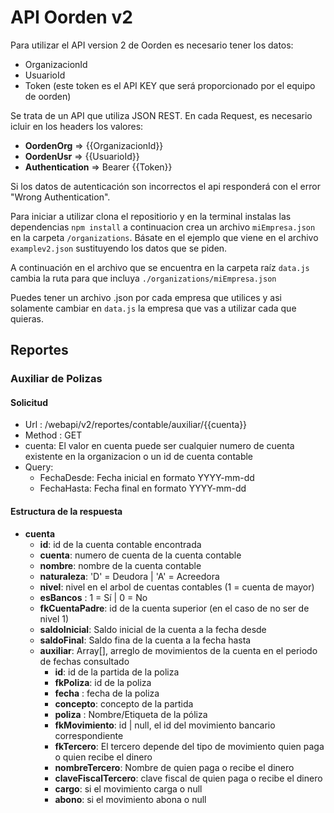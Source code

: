 

# API Oorden v2

Para utilizar el API version 2 de Oorden es necesario tener los datos:

* OrganizacionId
* UsuarioId
* Token (este token es el API KEY que será proporcionado por el equipo de oorden)

Se trata de un API que utiliza JSON REST.
En cada Request, es necesario icluir en los headers los valores: 

* **OordenOrg** => {{OrganizacionId}}
* **OordenUsr** =>  {{UsuarioId}}
* **Authentication** => Bearer {{Token}}


Si los datos de autenticación son incorrectos el api responderá con el error "Wrong Authentication".

Para iniciar a utilizar clona el repositiorio y en la terminal instalas las dependencias `npm install` a continuacion crea un archivo `miEmpresa.json` en la carpeta `/organizations`. Básate en el ejemplo que viene en el archivo `examplev2.json` sustituyendo los datos que se piden.

A continuación en el archivo que se encuentra en la carpeta raíz `data.js` cambia la ruta para que incluya `./organizations/miEmpresa.json`

Puedes tener un archivo .json por cada empresa que utilices y asi solamente cambiar en `data.js` la empresa que vas a utilizar cada que quieras.


## Reportes


### Auxiliar de Polizas

#### Solicitud
- Url : /webapi/v2/reportes/contable/auxiliar/{{cuenta}}
- Method : GET
- cuenta: El valor en cuenta puede ser cualquier numero de cuenta existente en la organizacion o un id de cuenta contable
- Query:
    - FechaDesde: Fecha inicial en formato YYYY-mm-dd
    - FechaHasta: Fecha final en formato YYYY-mm-dd


 #### Estructura de la respuesta

- **cuenta**
    - **id**: id de la cuenta contable encontrada
    - **cuenta**: numero de cuenta de la cuenta contable
    - **nombre**: nombre de la cuenta contable
    - **naturaleza**: 'D' = Deudora | 'A' = Acreedora
    - **nivel**: nivel en el arbol de cuentas contables (1 = cuenta de mayor)
    - **esBancos** : 1 = Sí | 0 = No
    - **fkCuentaPadre**: id de la cuenta superior (en el caso de no ser de nivel 1)
    - **saldoInicial**: Saldo inicial de la cuenta a la fecha desde
    - **saldoFinal**: Saldo fina de la cuenta a la fecha hasta
    - **auxiliar**: Array[], arreglo de movimientos de la cuenta en el periodo de fechas consultado
        - **id**: id de la partida de la poliza
        - **fkPoliza**: id de la poliza
        - **fecha** : fecha de la poliza
        - **concepto**: concepto de la partida
        - **poliza** : Nombre/Etiqueta de la póliza
        - **fkMovimiento**: id | null, el id del movimiento bancario correspondiente 
        - **fkTercero**: El tercero depende del tipo de movimiento quien paga o quien recibe el dinero
        - **nombreTercero**: Nombre de quien paga o recibe el dinero
        - **claveFiscalTercero**: clave fiscal de quien paga o recibe el dinero
        - **cargo**: si el movimiento carga o null
        - **abono**: si el movimiento abona o null